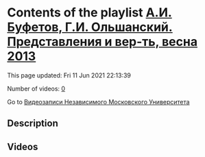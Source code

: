 # Contents of the playlist [А.И. Буфетов, Г.И. Ольшанский. Представления и вер-ть, весна 2013](https://www.youtube.com/playlist?list=PLp9ABVh6_x4HWBoHqmKXltYwGckLYMGSJ)

This page updated: Fri 11 Jun 2021 22:13:39

Number of videos: [0](#videos)

Go to [Видеозаписи Независимого Московского Университета](../README.md)

## Description



## Videos

